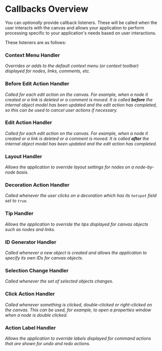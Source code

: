# Callbacks Overview

You can *optionally* provide callback listeners.  These will be called when the user interacts with the canvas and allows
your application to perform processing specific to your application's needs based on user interactions.

These listeners are as follows:

### Context Menu Handler
_Overrides or adds to the default context menu (or context toolbar) displayed for nodes, links, comments, etc._

### Before Edit Action Handler
_Called for each edit action on the canvas. For example, when a node it created or a link is deleted or a comment is moved. It is called **before** the internal object model has been updated and the edit action has completed, so this can be used to cancel user actions if necessary._

### Edit Action Handler
_Called for each edit action on the canvas. For example, when a node it created or a link is deleted or a comment is moved. It is called **after** the internal object model has been updated and the edit action has completed._

### Layout Handler
_Allows the application to override layout settings for nodes on a node-by-node basis._

### Decoration Action Handler
_Called whenever the user clicks on a decoration which has its `hotspot` field set to `true`._

### Tip Handler
_Allows the application to override the tips displayed for canvas objects such as nodes and links._

### ID Generator Handler
_Called whenever a new object is created and allows the application to specify its own IDs for canvas objects._

### Selection Change Handler
_Called whenever the set of selected objects changes._

### Click Action Handler
_Called whenever something is clicked, double-clicked or right-clicked on the canvas. This can be used, for example,
to open a properties window when a node is double clicked._

### Action Label Handler
_Allows the application to override labels displayed for command actions that are shown for undo and redo actions._

